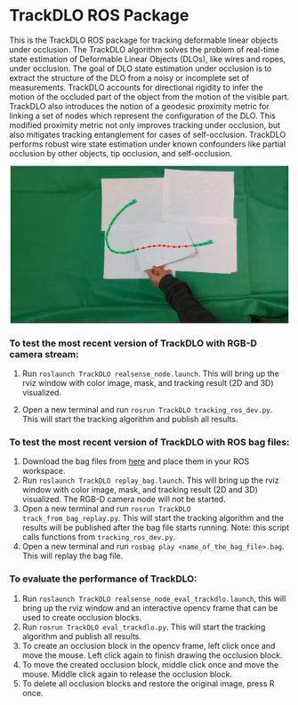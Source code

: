 # TrackDLO ROS Package

This is the TrackDLO ROS package for tracking deformable linear objects under occlusion. The TrackDLO algorithm solves the problem of real-time state estimation of Deformable Linear Objects (DLOs), like wires and ropes, under occlusion. The goal of DLO state estimation under occlusion is to extract the structure of the DLO from a noisy or incomplete set of measurements. TrackDLO accounts for directional rigidity to infer the motion of the occluded part of the object from the motion of the visible part. TrackDLO also introduces the notion of a geodesic proximity metric for linking a set of nodes which represent the configuration of the DLO. This modified proximity metric not only improves tracking under occlusion, but also mitigates tracking entanglement for cases of self-occlusion. TrackDLO performs robust wire state estimation under known confounders like partial occlusion by other objects, tip occlusion, and self-occlusion.

<p align="center">
  <img src="images/ours.png" width="500" title="hover text">
</p>

### To test the most recent version of TrackDLO with RGB-D camera stream:

1. Run ```roslaunch TrackDLO realsense_node.launch```. This will bring up the rviz window with color image, mask, and tracking result (2D and 3D) visualized.

2. Open a new terminal and run ```rosrun TrackDLO tracking_ros_dev.py```. This will start the tracking algorithm and publish all results.

### To test the most recent version of TrackDLO with ROS bag files:

1. Download the bag files from [here](https://drive.google.com/drive/folders/1AwMXysdzRQLz7w8umj66rrKa-Bh0XlVJ?usp=share_link) and place them in your ROS workspace.
2. Run ```roslaunch TrackDLO replay_bag.launch```. This will bring up the rviz window with color image, mask, and tracking result (2D and 3D) visualized. The RGB-D camera node will not be started.
3. Open a new terminal and run ```rosrun TrackDLO track_from_bag_replay.py```. This will start the tracking algorithm and the results will be published after the bag file starts running. Note: this script calls functions from ```tracking_ros_dev.py```.
4. Open a new terminal and run ```rosbag play <name_of_the_bag_file>.bag```. This will replay the bag file.

### To evaluate the performance of TrackDLO:

1. Run ```roslaunch TrackDLO realsense_node_eval_trackdlo.launch```, this will bring up the rviz window and an interactive opencv frame that can be used to create occlusion blocks.
2. Run ```rosrun TrackDLO eval_trackdlo.py```. This will start the tracking algorithm and publish all results.
3. To create an occlusion block in the opencv frame, left click once and move the mouse. Left click again to finish drawing the occlusion block. 
4. To move the created occlusion block, middle click once and move the mouse. Middle click again to release the occlusion block.
5. To delete all occlusion blocks and restore the original image, press R once.
